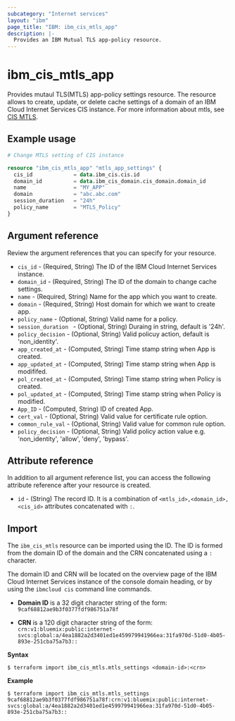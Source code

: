 ```yaml
---
subcategory: "Internet services"
layout: "ibm"
page_title: "IBM: ibm_cis_mtls_app"
description: |-
  Provides an IBM Mutual TLS app-policy resource.
---
```


# ibm_cis_mtls_app
 Provides mutaul TLS(MTLS) app-policy settings resource. The resource allows to create, update, or delete cache settings of a domain of an IBM Cloud Internet Services CIS instance. For more information about mtls, see [CIS MTLS](https://cloud.ibm.com/docs/cis?topic=cis-mtls-features).

## Example usage

```terraform
# Change MTLS setting of CIS instance

resource "ibm_cis_mtls_app" "mtls_app_settings" {
  cis_id             = data.ibm_cis.cis.id
  domain_id          = data.ibm_cis_domain.cis_domain.domain_id
  name               = "MY_APP"
  domain             = "abc.abc.com"
  session_duration   = "24h"
  policy_name        = "MTLS_Policy"
}
```

## Argument reference

Review the argument references that you can specify for your resource. 

- `cis_id`                         - (Required, String) The ID of the IBM Cloud Internet Services instance.
- `domain_id`                      - (Required, String) The ID of the domain to change cache settings.
- `name`                           - (Required, String) Name for the app which you want to create.
- `domain`                         - (Required, String) Host domain for which we want to create app. 
- `policy_name`                    - (Optional, String) Valid name for a policy.
- `session_duration `              - (Optional, String) Duraing in string, default is '24h'.
- `policy_decision`                - (Optional, String) Valid policuy action, default is 'non_identity'.
- `app_created_at`                 - (Computed, String) Time stamp string when App is created.
- `app_updated_at`                 - (Computed, String) Time stamp string when App is modififed.
- `pol_created_at`                 - (Computed, String) Time stamp string when Policy is created.
- `pol_updated_at`                 - (Computed, String) Time stamp string when Policy is modified.
- `App_ID`                         - (Computed, String) ID of created App.
- `cert_val`                       - (Optional, String) Valid value for certificate rule option.
- `common_rule_val`                - (Optional, String) Valid value for common rule option.
- `policy_decision`                - (Optional, String) Valid policy action value e.g. 'non_identity', 'allow', 'deny', 'bypass'. 


## Attribute reference
In addition to all argument reference list, you can access the following attribute reference after your resource is created.

- `id` - (String) The record ID. It is a combination of `<mtls_id>,<domain_id>,<cis_id>` attributes concatenated with `:`.

## Import
The `ibm_cis_mtls` resource can be imported using the ID. The ID is formed from the domain ID of the domain and the CRN concatenated  using a `:` character.

The domain ID and CRN will be located on the overview page of the IBM Cloud Internet Services instance of the console domain heading, or by using the `ibmcloud cis` command line commands.

- **Domain ID** is a 32 digit character string of the form: `9caf68812ae9b3f0377fdf986751a78f`

- **CRN** is a 120 digit character string of the form: `crn:v1:bluemix:public:internet-svcs:global:a/4ea1882a2d3401ed1e459979941966ea:31fa970d-51d0-4b05-893e-251cba75a7b3::`

**Syntax**

```
$ terraform import ibm_cis_mtls.mtls_settings <domain-id>:<crn>
```

**Example**

```
$ terraform import ibm_cis_mtls.mtls_settings 9caf68812ae9b3f0377fdf986751a78f:crn:v1:bluemix:public:internet-svcs:global:a/4ea1882a2d3401ed1e459979941966ea:31fa970d-51d0-4b05-893e-251cba75a7b3::
```

